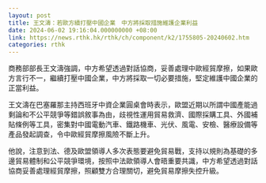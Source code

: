 ```yaml
---
layout: post
title: 王文濤：若歐方續打壓中國企業　中方將採取措施維護企業利益
date: 2024-06-02 19:16:04.000000000 +08:00
link: https://news.rthk.hk/rthk/ch/component/k2/1755805-20240602.htm
categories: rthk
---
```


商務部部長王文濤強調，中方希望透過對話協商，妥善處理中歐經貿摩擦，如果歐方言行不一，繼續打壓中國企業，中方將採取一切必要措施，堅定維護中國企業的正當利益。

王文濤在巴塞羅那主持西班牙中資企業圓桌會時表示，歐盟近期以所謂中國產能過剩論和不公平競爭等錯誤敘事為由，歧視性運用貿易救濟、國際採購工具、外國補貼條例等工具，密集對中國電動汽車、鐵路機車、光伏、風電、安檢、醫療設備等產品發起調查，令中歐經貿摩擦風險不斷上升。

他說，注意到法、德及歐盟領導人多次表態要避免貿易戰，支持以規則為基礎的多邊貿易體制和公平競爭環境，按照中法歐領導人會晤重要共識，中方希望透過對話協商妥善處理經貿摩擦，照顧雙方合理關切，避免貿易摩擦失控升級。
